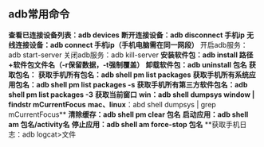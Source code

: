 ## adb常用命令
**查看已连接设备列表：adb devices**
**断开连接设备：adb disconnect 手机ip**
**无线连接设备：adb connect 手机ip（手机电脑需在同一网段）**
开启adb服务：adb start-server
关闭adb服务：adb kill-server
**安装软件包：adb install 路径+软件包文件名（-r保留数据，-t强制覆盖）**
**卸载软件包：adb uninstall 包名**
**获取包名：**
**获取手机所有包名：adb shell pm list packages**
**获取手机所有系统应用包名：adb shell pm list packages -s**
**获取手机所有第三方软件包名：adb shell pm list packages -3**
**获取当前窗口**
**win：adb shell dumpsys window | findstr mCurrentFocus**
**mac、linux**：abd shell dumpsys | grep mCurrentFocus**
**清除缓存：adb shell pm clear 包名**
**启动应用：adb shell am 包名/activity名**
**停止应用：adb shell am force-stop 包名**
**获取手机日志：adb logcat>文件